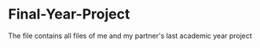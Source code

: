 # Final-Year-Project
The file contains all files of me and my partner's last academic year project 
